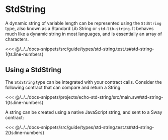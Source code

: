 # StdString

A dynamic string of variable length can be represented using the `StdString` type, also known as a Standard Lib String or `std-lib-string`. It behaves much like a dynamic string in most languages, and is essentially an array of characters.

<<< @/../../docs-snippets/src/guide/types/std-string.test.ts#std-string-1{ts:line-numbers}

## Using a StdString

The `StdString` type can be integrated with your contract calls. Consider the following contract that can compare and return a String:

<<< @/../../docs-snippets/projects/echo-std-string/src/main.sw#std-string-1{ts:line-numbers}

A string can be created using a native JavaScript string, and sent to a Sway contract:

<<< @/../../docs-snippets/src/guide/types/std-string.test.ts#std-string-2{ts:line-numbers}
